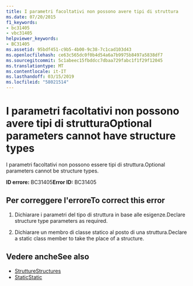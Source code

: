 ```yaml
---
title: I parametri facoltativi non possono avere tipi di struttura
ms.date: 07/20/2015
f1_keywords:
- bc31405
- vbc31405
helpviewer_keywords:
- BC31405
ms.assetid: 95bdf451-c9b5-4b00-9c38-7c1cad103d43
ms.openlocfilehash: ce63c565dc0f0b4d54a6a7b9975b8497a5838df7
ms.sourcegitcommit: 5c1abeec15fbddcc7dbaa729fabc1f1f29f12045
ms.translationtype: MT
ms.contentlocale: it-IT
ms.lasthandoff: 03/15/2019
ms.locfileid: "58021514"
---
```

# <a name="optional-parameters-cannot-have-structure-types"></a><span data-ttu-id="e0c30-102">I parametri facoltativi non possono avere tipi di struttura</span><span class="sxs-lookup"><span data-stu-id="e0c30-102">Optional parameters cannot have structure types</span></span>
<span data-ttu-id="e0c30-103">I parametri facoltativi non possono essere tipi di struttura.</span><span class="sxs-lookup"><span data-stu-id="e0c30-103">Optional parameters cannot be structure types.</span></span>  
  
 <span data-ttu-id="e0c30-104">**ID errore:** BC31405</span><span class="sxs-lookup"><span data-stu-id="e0c30-104">**Error ID:** BC31405</span></span>  
  
## <a name="to-correct-this-error"></a><span data-ttu-id="e0c30-105">Per correggere l'errore</span><span class="sxs-lookup"><span data-stu-id="e0c30-105">To correct this error</span></span>  
  
1.  <span data-ttu-id="e0c30-106">Dichiarare i parametri del tipo di struttura in base alle esigenze.</span><span class="sxs-lookup"><span data-stu-id="e0c30-106">Declare structure type parameters as required.</span></span>  
  
2.  <span data-ttu-id="e0c30-107">Dichiarare un membro di classe statico al posto di una struttura.</span><span class="sxs-lookup"><span data-stu-id="e0c30-107">Declare a static class member to take the place of a structure.</span></span>  
  
## <a name="see-also"></a><span data-ttu-id="e0c30-108">Vedere anche</span><span class="sxs-lookup"><span data-stu-id="e0c30-108">See also</span></span>

- [<span data-ttu-id="e0c30-109">Strutture</span><span class="sxs-lookup"><span data-stu-id="e0c30-109">Structures</span></span>](../../visual-basic/programming-guide/language-features/data-types/structures.md)
- [<span data-ttu-id="e0c30-110">Static</span><span class="sxs-lookup"><span data-stu-id="e0c30-110">Static</span></span>](../../visual-basic/language-reference/modifiers/static.md)
